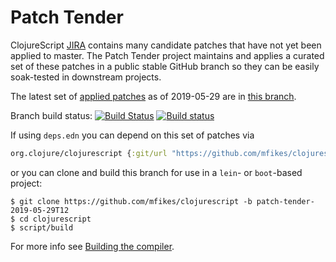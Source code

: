 # Patch Tender

ClojureScript [JIRA](https://dev.clojure.org/jira/browse/CLJS) contains many candidate patches that have not yet been applied to master.
The Patch Tender project maintains and applies a curated set of these patches in a public stable GitHub branch so they can be easily soak-tested in downstream projects.

The latest set of [applied patches](https://github.com/clojure/clojurescript/compare/master...mfikes:patch-tender-2019-05-29T12) as of 2019-05-29 are in [this branch](https://github.com/mfikes/clojurescript/commits/patch-tender-2019-05-29T12).

Branch build status: [![Build Status](https://travis-ci.org/mfikes/clojurescript.svg?branch=patch-tender-2019-05-29T12)](https://travis-ci.org/mfikes/clojurescript) [![Build status](https://ci.appveyor.com/api/projects/status/oggs1yydb8c2t6pa/branch/patch-tender-2019-05-29T12?svg=true)](https://ci.appveyor.com/project/mfikes/clojurescript/branch/patch-tender-2019-05-29T12)

If using `deps.edn` you can depend on this set of patches via
```clojure
org.clojure/clojurescript {:git/url "https://github.com/mfikes/clojurescript" :sha "de70dfb29386ac698c7bb9306771fde4153e88b6"}
```

or you can clone and build this branch for use in a `lein`- or `boot`-based project:

```
$ git clone https://github.com/mfikes/clojurescript -b patch-tender-2019-05-29T12
$ cd clojurescript
$ script/build
```
For more info see [Building the compiler](https://clojurescript.org/community/building).